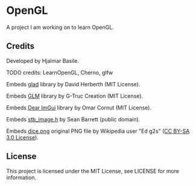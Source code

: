# OpenGL
A project I am working on to learn OpenGL.

Credits
-------

Developed by Hjalmar Basile.

TODO credits: LearnOpenGL, Cherno, glfw

Embeds [glad](https://github.com/Dav1dde/glad) library by David Herberth (MIT License).

Embeds [GLM](https://github.com/g-truc/glm) library by G-Truc Creation (MIT License).

Embeds [Dear ImGui](https://github.com/ocornut/imgui) library by Omar Cornut (MIT License).

Embeds [stb_image.h](https://github.com/nothings/stb/) by Sean Barrett (public domain).

Embeds [dice.png](https://upload.wikimedia.org/wikipedia/commons/4/47/PNG_transparency_demonstration_1.png) original PNG file by Wikipedia user "Ed g2s" ([CC BY-SA 3.0 License](https://creativecommons.org/licenses/by-sa/3.0/)).

License
-------

This project is licensed under the MIT License, see LICENSE for more information.
